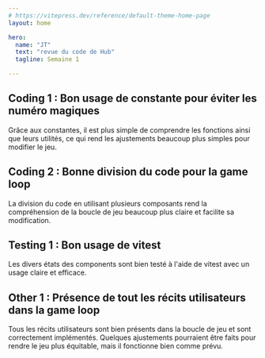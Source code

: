```yaml
---
# https://vitepress.dev/reference/default-theme-home-page
layout: home

hero:
  name: "JT"
  text: "revue du code de Hub"
  tagline: Semaine 1

---
```

## **Coding 1** : Bon usage de constante pour éviter les numéro magiques
  Grâce aux constantes, il est plus simple de comprendre les fonctions ainsi que leurs utilités, ce qui rend les ajustements beaucoup plus simples pour modifier le jeu.


## **Coding 2** : Bonne division du code pour la game loop 
  La division du code en utilisant plusieurs composants rend la compréhension de la boucle de jeu beaucoup plus claire et facilite sa modification.


## **Testing 1** : Bon usage de vitest 
  Les divers états des components sont bien testé à l'aide de vitest avec un usage claire et efficace.

## **Other 1** : Présence de tout les récits utilisateurs dans la game loop
  Tous les récits utilisateurs sont bien présents dans la boucle de jeu et sont correctement implémentés. Quelques ajustements pourraient être faits pour rendre le jeu plus équitable, mais il fonctionne bien comme prévu.




